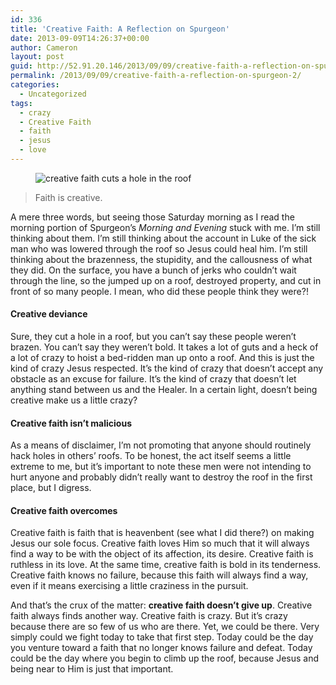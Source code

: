 ```yaml
---
id: 336
title: 'Creative Faith: A Reflection on Spurgeon'
date: 2013-09-09T14:26:37+00:00
author: Cameron
layout: post
guid: http://52.91.20.146/2013/09/09/creative-faith-a-reflection-on-spurgeon-2/
permalink: /2013/09/09/creative-faith-a-reflection-on-spurgeon-2/
categories:
  - Uncategorized
tags:
  - crazy
  - Creative Faith
  - faith
  - jesus
  - love
---
```

<figure> 

<img alt="creative faith cuts a hole in the roof" src="https://faiththroughdoubt.files.wordpress.com/2013/09/1d1b8-0dxav8njo0qakrv9q.jpg?w=525" data-recalc-dims="1" />
  
</figure> 

> Faith is creative.

A mere three words, but seeing those Saturday morning as I read the morning portion of Spurgeon’s _Morning and Evening_ stuck with me. I’m still thinking about them. I’m still thinking about the account in Luke of the sick man who was lowered through the roof so Jesus could heal him. I’m still thinking about the brazenness, the stupidity, and the callousness of what they did. On the surface, you have a bunch of jerks who couldn’t wait through the line, so the jumped up on a roof, destroyed property, and cut in front of so many people. I mean, who did these people think they were?!

#### Creative deviance

Sure, they cut a hole in a roof, but you can’t say these people weren’t brazen. You can’t say they weren’t bold. It takes a lot of guts and a heck of a lot of crazy to hoist a bed-ridden man up onto a roof. And this is just the kind of crazy Jesus respected. It’s the kind of crazy that doesn’t accept any obstacle as an excuse for failure. It’s the kind of crazy that doesn’t let anything stand between us and the Healer. In a certain light, doesn’t being creative make us a little crazy?

#### Creative faith isn’t malicious

As a means of disclaimer, I’m not promoting that anyone should routinely hack holes in others’ roofs. To be honest, the act itself seems a little extreme to me, but it’s important to note these men were not intending to hurt anyone and probably didn’t really want to destroy the roof in the first place, but I digress.

#### Creative faith overcomes

Creative faith is faith that is heavenbent (see what I did there?) on making Jesus our sole focus. Creative faith loves Him so much that it will always find a way to be with the object of its affection, its desire. Creative faith is ruthless in its love. At the same time, creative faith is bold in its tenderness. Creative faith knows no failure, because this faith will always find a way, even if it means exercising a little craziness in the pursuit.

And that’s the crux of the matter: **creative faith doesn’t give up**. Creative faith always finds another way. Creative faith is crazy. But it’s crazy because there are so few of us who are there. Yet, we could be there. Very simply could we fight today to take that first step. Today could be the day you venture toward a faith that no longer knows failure and defeat. Today could be the day where you begin to climb up the roof, because Jesus and being near to Him is just that important.